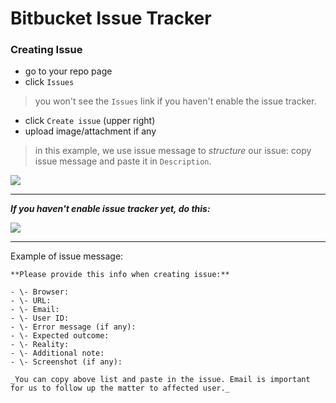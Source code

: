 # Bitbucket Issue Tracker

### Creating Issue
- go to your repo page
- click `Issues`
> you won't see the `Issues` link if you haven't enable the issue tracker.
- click `Create issue` (upper right)
- upload image/attachment if any

> in this example, we use issue message to _structure_ our issue: copy issue message and paste it in `Description`.

![](http://i.giphy.com/26uf0JmpD9i6ETICk.gif)

---

_**If you haven't enable issue tracker yet, do this:**_

![](http://i.giphy.com/26uf6uVbs1KcAcyNW.gif)


---

Example of issue message:

```
**Please provide this info when creating issue:**

- \- Browser: 
- \- URL: 
- \- Email: 
- \- User ID: 
- \- Error message (if any): 
- \- Expected outcome:
- \- Reality:
- \- Additional note:
- \- Screenshot (if any):

_You can copy above list and paste in the issue. Email is important for us to follow up the matter to affected user._ 
```

